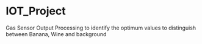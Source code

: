 # IOT_Project
Gas Sensor Output Processing to identify the optimum values to distinguish between Banana, Wine and background
